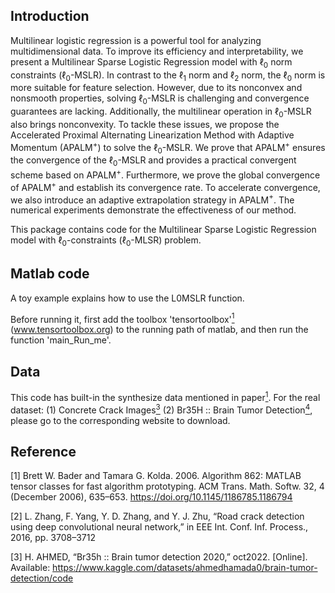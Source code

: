 ## Introduction
Multilinear logistic regression  is a powerful tool for analyzing multidimensional data. To improve its efficiency and interpretability, we present a Multilinear Sparse Logistic Regression model with $\ell_0$ norm constraints ($\ell_0$-MSLR). In contrast to the $\ell_1$ norm and $\ell_2$ norm, the $\ell_0$ norm is more suitable for feature selection. However, due to its nonconvex and nonsmooth properties, solving $\ell_0$-MSLR is challenging and convergence guarantees are lacking. Additionally, the multilinear operation in $\ell_0$-MSLR also brings nonconvexity. To tackle these issues, we propose the Accelerated Proximal Alternating Linearization Method with Adaptive Momentum (APALM$^+$)  to solve the $\ell_0$-MSLR. We prove that APALM$^+$ ensures the convergence  of the $\ell_0$-MSLR and provides a practical convergent scheme based on APALM$^+$. Furthermore, we  prove the global convergence of APALM$^+$ and establish its convergence rate. To accelerate convergence, we also introduce an adaptive extrapolation strategy in APALM$^+$.  The numerical experiments demonstrate the effectiveness of our method. 

This package contains code for the Multilinear Sparse Logistic Regression model with $\ell_0$-constraints ($\ell_0$-MLSR) problem.

## Matlab code
A toy example explains how to use the L0MSLR function. 

Before running it, first add the toolbox 'tensortoolbox'[<sup>1</sup>](#refer-id) (www.tensortoolbox.org) to the running path of matlab, and then run the function 'main_Run_me'.  

## Data
This code has built-in the synthesize data mentioned in paper[<sup>1</sup>](#refer-id). For the real dataset: (1) Concrete Crack Images[<sup>3</sup>](#refer-id) (2) Br35H :: Brain Tumor Detection[<sup>4</sup>](#refer-id), please go to the corresponding website to download.


## Reference
<div id="refer-id"></div>

[1] Brett W. Bader and Tamara G. Kolda. 2006. Algorithm 862: MATLAB tensor classes for fast algorithm prototyping. ACM Trans. Math. Softw. 32, 4 (December 2006), 635–653. https://doi.org/10.1145/1186785.1186794

[2] L. Zhang, F. Yang, Y. D. Zhang, and Y. J. Zhu, “Road crack detection using deep convolutional neural network,” in EEE Int. Conf. Inf. Process., 2016, pp. 3708–3712

[3] H. AHMED, “Br35h :: Brain tumor detection 2020,” oct2022. [Online]. Available: https://www.kaggle.com/datasets/ahmedhamada0/brain-tumor-detection/code

